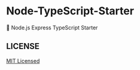 # Node-TypeScript-Starter
🚀 Node.js Express TypeScript Starter 

## LICENSE
[MIT Licensed](./LICENSE)
